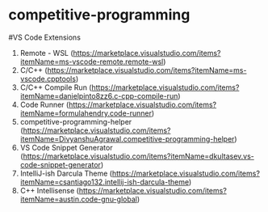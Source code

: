 # competitive-programming

#VS Code Extensions
1. Remote - WSL (https://marketplace.visualstudio.com/items?itemName=ms-vscode-remote.remote-wsl)
2. C/C++ (https://marketplace.visualstudio.com/items?itemName=ms-vscode.cpptools)
3. C/C++ Compile Run (https://marketplace.visualstudio.com/items?itemName=danielpinto8zz6.c-cpp-compile-run)
4. Code Runner (https://marketplace.visualstudio.com/items?itemName=formulahendry.code-runner)
5. competitive-programming-helper (https://marketplace.visualstudio.com/items?itemName=DivyanshuAgrawal.competitive-programming-helper)
6. VS Code Snippet Generator (https://marketplace.visualstudio.com/items?itemName=dkultasev.vs-code-snippet-generator)
7. IntelliJ-ish Darcula Theme (https://marketplace.visualstudio.com/items?itemName=csantiago132.intellij-ish-darcula-theme)
8. C++ Intellisense (https://marketplace.visualstudio.com/items?itemName=austin.code-gnu-global)

